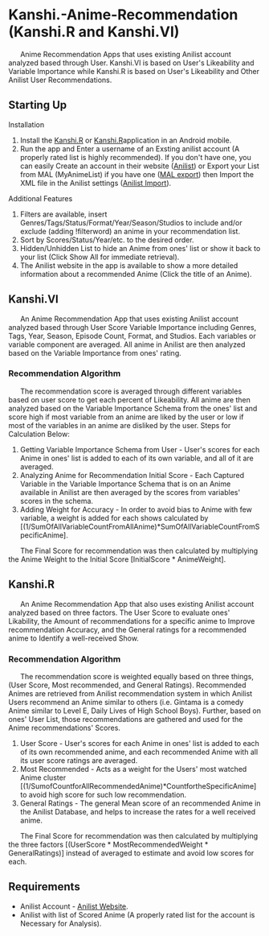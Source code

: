 # Kanshi.-Anime-Recommendation (Kanshi.R and Kanshi.VI)
&nbsp;&nbsp;&nbsp;&nbsp;&nbsp;&nbsp;Anime Recommendation Apps that uses existing Anilist account analyzed based through User. Kanshi.VI is based on User's Likeability and Variable Importance while Kanshi.R is based on User's Likeability and Other Anilist User Recommendations.

## Starting Up
  Installation
  1. Install the [Kanshi.R](https://github.com/u-Kuro/Kanshi.Anime-Recommendation/raw/main/Kanshi..apk) or [Kanshi.R]()application in an Android mobile.
  2. Run the app and Enter a username of an Exsting anilist account (A properly rated list is highly recommended). If you don't have one, you can easily Create an account in their website ([Anilist](https://anilist.co/home)) or Export your List from MAL (MyAnimeList) if you have one ([MAL export](https://myanimelist.net/panel.php?go=export)) then Import the XML file in the Anilist settings ([Anilist Import](https://anilist.co/settings/import)).
  
  Additional Features
  1. Filters are available, insert Genres/Tags/Status/Format/Year/Season/Studios to include and/or exclude (adding !filterword) an anime in your recommendation list.
  2. Sort by Scores/Status/Year/etc. to the desired order.
  3. Hidden/Unhidden List to hide an Anime from ones' list or show it back to your list (Click Show All for immediate retrieval).
  4. The Anilist website in the app is available to show a more detailed information about a recommended Anime (Click the title of an Anime).

## Kanshi.VI
&nbsp;&nbsp;&nbsp;&nbsp;&nbsp;&nbsp;An Anime Recommendation App that uses existing Anilist account analyzed based through User Score Variable Importance including Genres, Tags, Year, Season, Episode Count, Format, and Studios. Each variables or variable component are averaged. All anime in Anilist are then analyzed based on the Variable Importance from ones' rating.

### Recommendation Algorithm
  &nbsp;&nbsp;&nbsp;&nbsp;&nbsp;&nbsp;The recommendation score is averaged through different variables based on user score to get each percent of Likeability. All anime are then analyzed based on the Variable Importance Schema from the ones' list and score high if most variable from an anime are liked by the user or low if most of the variables in an anime are disliked by the user. Steps for Calculation Below:
  
  1. Getting Variable Importance Schema from User - User's scores for each Anime in ones' list is added to each of its own variable, and all of it are averaged.
  2. Analyzing Anime for Recommendation Initial Score - Each Captured Variable in the Variable Importance Schema that is on an Anime available in Anilist are then averaged by the scores from variables' scores in the schema.
  3. Adding Weight for Accuracy - In order to avoid bias to Anime with few variable, a weight is added for each shows calculated by [(1/SumOfAllVariableCountFromAllAnime)*SumOfAllVariableCountFromSpecificAnime].

  &nbsp;&nbsp;&nbsp;&nbsp;&nbsp;&nbsp;The Final Score for recommendation was then calculated by multiplying the Anime Weight to the Initial Score [InitialScore * AnimeWeight].

## Kanshi.R
&nbsp;&nbsp;&nbsp;&nbsp;&nbsp;&nbsp;An Anime Recommendation App that also uses existing Anilist account analyzed based on three factors. The User Score to evaluate ones' Likability, the Amount of recommendations for a specific anime to Improve recommendation Accuracy, and the General ratings for a recommended anime to Identify a well-received Show.

### Recommendation Algorithm
  &nbsp;&nbsp;&nbsp;&nbsp;&nbsp;&nbsp;The recommendation score is weighted equally based on three things, (User Score, Most recommended, and General Ratings). Recommended Animes are retrieved from Anilist recommendation system in which Anilist Users recommend an Anime similar to others (i.e. Gintama is a comedy Anime similar to Level E, Daily Lives of High School Boys). Further, based on ones' User List, those recommendations are gathered and used for the Anime recommendations' Scores.
  
  1. User Score - User's scores for each Anime in ones' list is added to each of its own recommended anime, and each recommended Anime with all its user score ratings are averaged.
  2. Most Recommended - Acts as a weight for the Users' most watched Anime cluster [(1/SumofCountforAllRecommendedAnime)*CountfortheSpecificAnime] to avoid high score for such low recommendation.
  3. General Ratings - The general Mean score of an recommended Anime in the Anilist Database, and helps to increase the rates for a well received anime.

  &nbsp;&nbsp;&nbsp;&nbsp;&nbsp;&nbsp;The Final Score for recommendation was then calculated by multiplying the three factors [(UserScore * MostRecommendedWeight * GeneralRatings)] instead of averaged to estimate and avoid low scores for each.
 
## Requirements
   - Anilist Account - [Anilist Website](https://anilist.co/home).
   - Anilist with list of Scored Anime (A properly rated list for the account is Necessary for Analysis).
